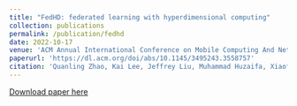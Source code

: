```yaml
---
title: "FedHD: federated learning with hyperdimensional computing"
collection: publications
permalink: /publication/fedhd
date: 2022-10-17
venue: 'ACM Annual International Conference on Mobile Computing And Networking (MobiCom) Demo'
paperurl: 'https://dl.acm.org/doi/abs/10.1145/3495243.3558757'
citation: 'Quanling Zhao, Kai Lee, Jeffrey Liu, Muhammad Huzaifa, Xiaofan Yu, Tajana Rosing, "FedHD: Federated Learning with Hyperdimensional Computing" - ACM Annual International Conference on Mobile Computing And Networking (MobiCom) Demo, 2022'
---
```


[Download paper here](https://quanlingzhao.github.io/website/files/fedhd.pdf)